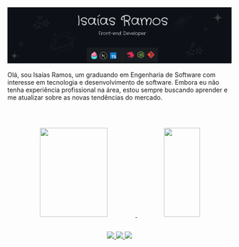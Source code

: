 <img src=".github/banner.png" />
<br>
<p>Olá, sou Isaías Ramos, um graduando em Engenharia de Software com interesse em tecnologia e desenvolvimento de software. Embora eu não tenha experiência profissional na área, estou sempre buscando aprender e me atualizar sobre as novas tendências do mercado.</p>
<br>

##



<div align="center">
  <a href="https://github.com/isaiasramosdeoliveira">
  <img height="200px" width="55%" src="https://github-readme-stats.vercel.app/api?username=isaiasramosdeoliveira&show_icons=true&theme=gotham&include_all_commits=true&count_private=true"/>
  <img height="200px" width="40%"  src="https://github-readme-stats.vercel.app/api/top-langs/?username=isaiasramosdeoliveira&layout=compact&langs_count=7&theme=gotham"/>

##

<div>
    <a href="https://www.instagram.com/isaias.r.o/" target="_blank">
      <img src="https://img.shields.io/badge/-Instagram-%23E4405F?style=for-the-badge&logo=instagram&logoColor=white" target="_blank">
    </a>
    <a href = "mailto:isaiasramosdeoliveira2003@gmail.com">
      <img src="https://img.shields.io/badge/Gmail-D14836?style=for-the-badge&logo=gmail&logoColor=white" destino ="_blank">
    </a>
    <a href="https://www.linkedin.com/in/isa%C3%ADas-ramos-ab015a248" target="_blank">
      <img src="https://img.shields.io/badge/LinkedIn-0077B5?style=for-the-badge&logo=linkedin&logoColor=white" target="_blank">
    </a>
</div>

  
